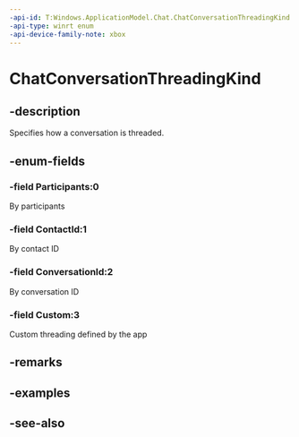 ```yaml
---
-api-id: T:Windows.ApplicationModel.Chat.ChatConversationThreadingKind
-api-type: winrt enum
-api-device-family-note: xbox
---
```


<!-- Enumeration syntax
public enum Windows.ApplicationModel.Chat.ChatConversationThreadingKind : int
-->

# ChatConversationThreadingKind

## -description
Specifies how a conversation is threaded.

## -enum-fields
### -field Participants:0
By participants

### -field ContactId:1
By contact ID

### -field ConversationId:2
By conversation ID

### -field Custom:3
Custom threading defined by the app


## -remarks

## -examples

## -see-also